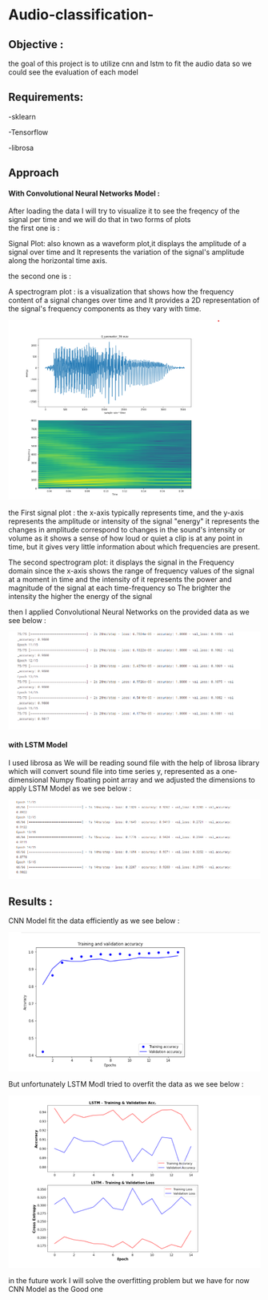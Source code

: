 # Audio-classification-
## Objective :
the goal of this project is to utilize cnn and lstm to fit the audio data so we could see the evaluation of each model 

## Requirements:
-sklearn 

-Tensorflow

-librosa

## Approach 

#### With Convolutional Neural Networks Model :
After loading the data I will try to visualize it to see the freqency of the signal per time and we will do that in two forms of plots  
the first one is :

Signal Plot: also known as a waveform plot,it displays the amplitude of a signal over time  and It represents the variation of the signal's amplitude along the horizontal time axis.

the second one is :

A spectrogram plot : is a visualization that shows how the frequency content of a signal changes over time and It provides a 2D representation of the signal's frequency components as they vary with time.

![Alt text](https://github.com/menna566/Audio-classification-/blob/main/specto-signal.png)


the First signal plot : the x-axis typically represents time, and the y-axis represents the amplitude or intensity of the signal "energy"
it represents the changes in amplitude correspond to changes in the sound's intensity or volume as it shows a sense of how loud or quiet a clip is at any point in time, but it gives very little information about which frequencies are present.

The second spectrogram plot: it displays the signal in the Frequency domain since the x-axis shows the range of frequency values of the signal at a moment in time and the intensity of it represents the power and magnitude of the signal at each time-frequency so The brighter the intensity the higher the energy of the signal 




then I applied Convolutional Neural Networks on the provided data as we see below :


![Alt text](https://github.com/menna566/Audio-classification-/blob/main/accuracy.png)

#### with LSTM Model 
I used librosa as We will be reading sound file with the help of librosa library which will convert sound file into time series y, represented as a one-dimensional Numpy floating point array and we adjusted the dimensions to apply LSTM Model as we see below :

![Alt text](https://github.com/menna566/Audio-classification-/blob/main/accuracyyy.png)

## Results :

CNN Model fit the data efficiently as we see below :

![Alt text](https://github.com/menna566/Audio-classification-/blob/main/model.png)


But unfortunately LSTM Modl tried to overfit the data as we see below :

![Alt text](https://github.com/menna566/Audio-classification-/blob/main/lstm.png)

in the future work I will solve the overfitting problem but we have for now CNN Model as the Good one





